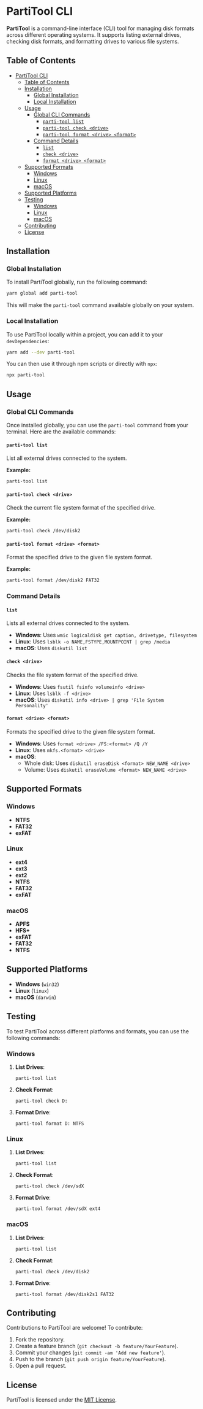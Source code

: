 # PartiTool CLI

**PartiTool** is a command-line interface (CLI) tool for managing disk formats across different operating systems. It supports listing external drives, checking disk formats, and formatting drives to various file systems.

## Table of Contents

- [PartiTool CLI](#partitool-cli)
  - [Table of Contents](#table-of-contents)
  - [Installation](#installation)
    - [Global Installation](#global-installation)
    - [Local Installation](#local-installation)
  - [Usage](#usage)
    - [Global CLI Commands](#global-cli-commands)
      - [`parti-tool list`](#parti-tool-list)
      - [`parti-tool check <drive>`](#parti-tool-check-drive)
      - [`parti-tool format <drive> <format>`](#parti-tool-format-drive-format)
    - [Command Details](#command-details)
      - [`list`](#list)
      - [`check <drive>`](#check-drive)
      - [`format <drive> <format>`](#format-drive-format)
  - [Supported Formats](#supported-formats)
    - [Windows](#windows)
    - [Linux](#linux)
    - [macOS](#macos)
  - [Supported Platforms](#supported-platforms)
  - [Testing](#testing)
    - [Windows](#windows-1)
    - [Linux](#linux-1)
    - [macOS](#macos-1)
  - [Contributing](#contributing)
  - [License](#license)

## Installation

### Global Installation

To install PartiTool globally, run the following command:

```sh
yarn global add parti-tool
```

This will make the `parti-tool` command available globally on your system.

### Local Installation

To use PartiTool locally within a project, you can add it to your `devDependencies`:

```sh
yarn add --dev parti-tool
```

You can then use it through npm scripts or directly with `npx`:

```sh
npx parti-tool
```


## Usage

### Global CLI Commands

Once installed globally, you can use the `parti-tool` command from your terminal. Here are the available commands:

#### `parti-tool list`

List all external drives connected to the system.

**Example:**

```sh
parti-tool list
```

#### `parti-tool check <drive>`

Check the current file system format of the specified drive.

**Example:**

```sh
parti-tool check /dev/disk2
```


#### `parti-tool format <drive> <format>`

Format the specified drive to the given file system format.

**Example:**

```sh
parti-tool format /dev/disk2 FAT32
```


### Command Details

#### `list`

Lists all external drives connected to the system.

- **Windows**: Uses `wmic logicaldisk get caption, drivetype, filesystem`
- **Linux**: Uses `lsblk -o NAME,FSTYPE,MOUNTPOINT | grep /media`
- **macOS**: Uses `diskutil list`

#### `check <drive>`

Checks the file system format of the specified drive.

- **Windows**: Uses `fsutil fsinfo volumeinfo <drive>`
- **Linux**: Uses `lsblk -f <drive>`
- **macOS**: Uses `diskutil info <drive> | grep 'File System Personality'`

#### `format <drive> <format>`

Formats the specified drive to the given file system format.

- **Windows**: Uses `format <drive> /FS:<format> /Q /Y`
- **Linux**: Uses `mkfs.<format> <drive>`
- **macOS**:
  - Whole disk: Uses `diskutil eraseDisk <format> NEW_NAME <drive>`
  - Volume: Uses `diskutil eraseVolume <format> NEW_NAME <drive>`

## Supported Formats

### Windows

- **NTFS**
- **FAT32**
- **exFAT**

### Linux

- **ext4**
- **ext3**
- **ext2**
- **NTFS**
- **FAT32**
- **exFAT**

### macOS

- **APFS**
- **HFS+**
- **exFAT**
- **FAT32**
- **NTFS**

## Supported Platforms

- **Windows** (`win32`)
- **Linux** (`linux`)
- **macOS** (`darwin`)

## Testing

To test PartiTool across different platforms and formats, you can use the following commands:

### Windows

1. **List Drives**: 
    ```
    parti-tool list
    ```
2. **Check Format**:
    ```
    parti-tool check D:
    ```
3. **Format Drive**:
    ```
    parti-tool format D: NTFS
    ```

### Linux

1. **List Drives**: 
    ```
    parti-tool list
    ```
2. **Check Format**:
    ```
    parti-tool check /dev/sdX
    ```
3. **Format Drive**:
    ```
    parti-tool format /dev/sdX ext4
    ```

### macOS

1. **List Drives**: 
    ```
    parti-tool list
    ```
2. **Check Format**:
    ```
    parti-tool check /dev/disk2
    ```
3. **Format Drive**:
    ```
    parti-tool format /dev/disk2s1 FAT32
    ```

## Contributing

Contributions to PartiTool are welcome! To contribute:

1. Fork the repository.
2. Create a feature branch (`git checkout -b feature/YourFeature`).
3. Commit your changes (`git commit -am 'Add new feature'`).
4. Push to the branch (`git push origin feature/YourFeature`).
5. Open a pull request.

## License

PartiTool is licensed under the [MIT License](LICENSE).

